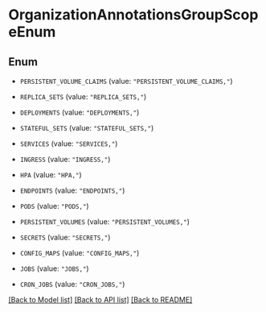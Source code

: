 # OrganizationAnnotationsGroupScopeEnum

## Enum


* `PERSISTENT_VOLUME_CLAIMS` (value: `"PERSISTENT_VOLUME_CLAIMS,"`)

* `REPLICA_SETS` (value: `"REPLICA_SETS,"`)

* `DEPLOYMENTS` (value: `"DEPLOYMENTS,"`)

* `STATEFUL_SETS` (value: `"STATEFUL_SETS,"`)

* `SERVICES` (value: `"SERVICES,"`)

* `INGRESS` (value: `"INGRESS,"`)

* `HPA` (value: `"HPA,"`)

* `ENDPOINTS` (value: `"ENDPOINTS,"`)

* `PODS` (value: `"PODS,"`)

* `PERSISTENT_VOLUMES` (value: `"PERSISTENT_VOLUMES,"`)

* `SECRETS` (value: `"SECRETS,"`)

* `CONFIG_MAPS` (value: `"CONFIG_MAPS,"`)

* `JOBS` (value: `"JOBS,"`)

* `CRON_JOBS` (value: `"CRON_JOBS,"`)


[[Back to Model list]](../README.md#documentation-for-models) [[Back to API list]](../README.md#documentation-for-api-endpoints) [[Back to README]](../README.md)


